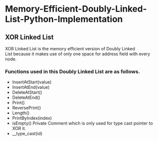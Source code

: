 # Memory-Efficient-Doubly-Linked-List-Python-Implementation
## XOR Linked List
XOR Linked List is the memory efficient version of Doubly Linked List because it makes use of only one space for address field with every node.
### Functions used in this Doubly Linked List are as follows.
* InsertAtStart(value)
* InsertAtEnd(value)
* DeleteAtStart()
* DeleteAtEnd()
* Print()
* ReversePrint()
* Length()
* PrintByIndex(index)
* isEmpty()
Private Comment which is only used for type cast pointer to XOR it.
* __type_cast(id)
